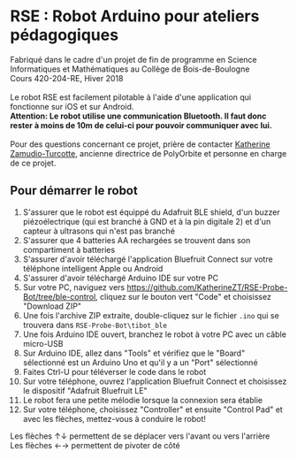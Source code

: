 # RSE : Robot Arduino pour ateliers pédagogiques

Fabriqué dans le cadre d'un projet de fin de programme en Science Informatiques et Mathématiques au Collège de Bois-de-Boulogne\
Cours 420-204-RE, Hiver 2018\
\
Le robot RSE est facilement pilotable à l'aide d'une application qui fonctionne sur iOS et sur Android.\
**Attention: Le robot utilise une communication Bluetooth. Il faut donc rester à moins de 10m de celui-ci pour pouvoir communiquer avec lui.**\
\
Pour des questions concernant ce projet, prière de contacter [Katherine Zamudio-Turcotte](https://www.linkedin.com/in/katherine-zt/), ancienne directrice de PolyOrbite et personne en charge de ce projet.

## Pour démarrer le robot
1. S'assurer que le robot est équippé du Adafruit BLE shield, d'un buzzer piézoélectrique (qui est branché à GND et à la pin digitale 2) et d'un capteur à ultrasons qui n'est pas branché
2. S'assurer que 4 batteries AA rechargées se trouvent dans son compartiment à batteries
3. S'assurer d'avoir téléchargé l'application Bluefruit Connect sur votre téléphone intelligent Apple ou Android
4. S'assurer d'avoir téléchargé Arduino IDE sur votre PC
5. Sur votre PC, naviguez vers https://github.com/KatherineZT/RSE-Probe-Bot/tree/ble-control, cliquez sur le bouton vert "Code" et choisissez "Download ZIP"
6. Une fois l'archive ZIP extraite, double-cliquez sur le fichier `.ino` qui se trouvera dans `RSE-Probe-Bot\tibot_ble`
7. Une fois Arduino IDE ouvert, branchez le robot à votre PC avec un câble micro-USB
8. Sur Arduino IDE, allez dans "Tools" et vérifiez que le "Board" sélectionné est un Arduino Uno et qu'il y a un "Port" sélectionné
9. Faites Ctrl-U pour téléverser le code dans le robot
10. Sur votre téléphone, ouvrez l'application Bluefruit Connect et choisissez le dispositif "Adafruit Bluefruit LE"
11. Le robot fera une petite mélodie lorsque la connexion sera établie
12. Sur votre téléphone, choisissez "Controller" et ensuite "Control Pad" et avec les flèches, mettez-vous à conduire le robot!

Les flèches ↑↓ permettent de se déplacer vers l'avant ou vers l'arrière\
Les flèches ←→ permettent de pivoter de côté